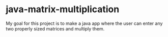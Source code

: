 # java-matrix-multiplication

My goal for this project is to make a java app where the user can enter any two properly sized matrices and multiply them.
